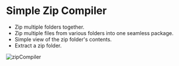 # Simple Zip Compiler


- Zip multiple folders together.
- Zip multiple files from various folders into one seamless package.
- Simple view of the zip folder's contents.
- Extract a zip folder.

![zipCompiler](https://github.com/NaimShafiq/Zip-Compiler/assets/74654331/302a0c87-7c9a-4007-bb88-4d5f6bf679a5)


